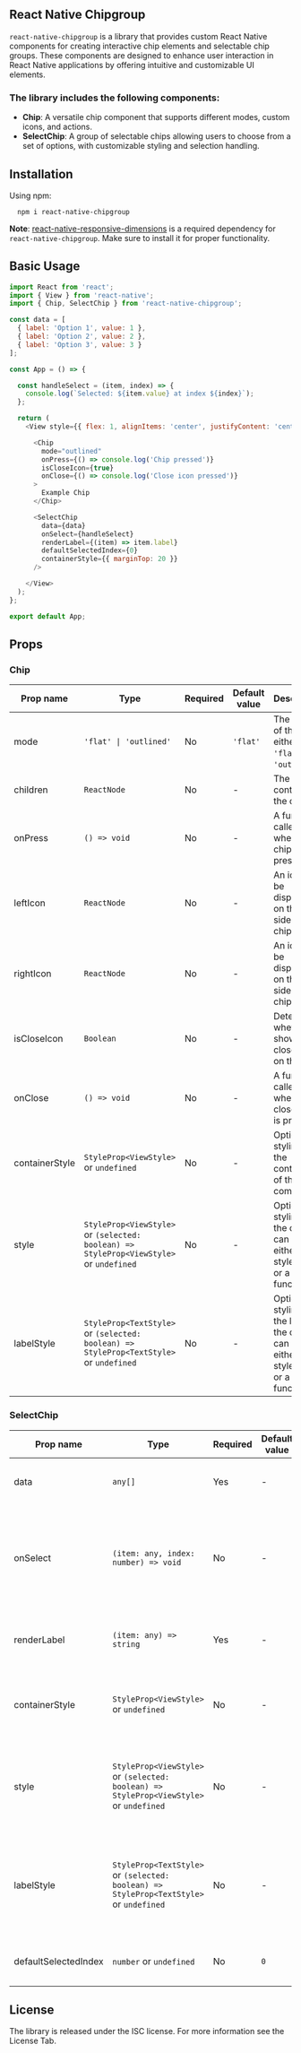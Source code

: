 ## React Native Chipgroup

`react-native-chipgroup` is a library that provides custom React Native components for creating interactive chip elements and selectable chip groups. These components are designed to enhance user interaction in React Native applications by offering intuitive and customizable UI elements.

### The library includes the following components:

- **Chip**: A versatile chip component that supports different modes, custom icons, and actions.
- **SelectChip**: A group of selectable chips allowing users to choose from a set of options, with customizable styling and selection handling.

## Installation

Using npm:
```
  npm i react-native-chipgroup
```

**Note**: [react-native-responsive-dimensions](https://www.npmjs.com/package/react-native-responsive-dimensions) is a required dependency for `react-native-chipgroup`. Make sure to install it for proper functionality.


## Basic Usage

```JavaScript
import React from 'react';
import { View } from 'react-native';
import { Chip, SelectChip } from 'react-native-chipgroup';

const data = [
  { label: 'Option 1', value: 1 },
  { label: 'Option 2', value: 2 },
  { label: 'Option 3', value: 3 }
];

const App = () => {

  const handleSelect = (item, index) => {
    console.log(`Selected: ${item.value} at index ${index}`);
  };

  return (
    <View style={{ flex: 1, alignItems: 'center', justifyContent: 'center' }}>

      <Chip
        mode="outlined"
        onPress={() => console.log('Chip pressed')}
        isCloseIcon={true}
        onClose={() => console.log('Close icon pressed')}
      >
        Example Chip
      </Chip>

      <SelectChip
        data={data}
        onSelect={handleSelect}
        renderLabel={(item) => item.label}
        defaultSelectedIndex={0}
        containerStyle={{ marginTop: 20 }}
      />

    </View>
  );
};

export default App;

```

## Props

### Chip

| Prop name            | Type                                                | Required | Default value          | Description                                                                                      |
|----------------------|-----------------------------------------------------|----------|------------------------|--------------------------------------------------------------------------------------------------|
| mode                 | `'flat' \| 'outlined'`                             | No       | `'flat'`               | The mode of the chip, either `'flat'` or `'outlined'`.                                          |
| children             | `ReactNode`                                         | No       | -                      | The content of the chip.                                                                         |
| onPress              | `() => void`                                        | No       | -                      | A function called when the chip is pressed.                                                     |
| leftIcon             | `ReactNode`                                         | No       | -                      | An icon to be displayed on the left side of the chip.                                           |
| rightIcon            | `ReactNode`                                         | No       | -                      | An icon to be displayed on the right side of the chip.                                          |
| isCloseIcon          | `Boolean`                                           | No       | -                      | Determines whether to show a close icon on the chip.                                            |
| onClose              | `() => void`                                        | No       | -                      | A function called when the close icon is pressed.                                               |
| containerStyle       | `StyleProp<ViewStyle>` or `undefined`               | No       | -                      | Optional styling for the container of the Chip component.                                        |
| style                | `StyleProp<ViewStyle>` or `(selected: boolean) => StyleProp<ViewStyle>` or `undefined` | No | - | Optional styling for the chip. It can be either a style object or a function.                                                                   |
| labelStyle           | `StyleProp<TextStyle>` or `(selected: boolean) => StyleProp<TextStyle>` or `undefined` | No | - | Optional styling for the label of the chip. It can be either a style object or a function.                                                      |

### SelectChip

| Prop name            | Type                                                | Required | Default value          | Description                                                                                      |
|----------------------|-----------------------------------------------------|----------|------------------------|--------------------------------------------------------------------------------------------------|
| data                 | `any[]`                                             | Yes      | -                      | An array of items to display as tags.                                                           |
| onSelect             | `(item: any, index: number) => void`                | No       | -                      | A function called when a tag is selected. It receives the selected item and its index.         |
| renderLabel          | `(item: any) => string`                             | Yes      | -                      | A function used to render the label of each tag.                                                 |
| containerStyle       | `StyleProp<ViewStyle>` or `undefined`               | No       | -                      | Optional styling for the container of the Tag component.                                          |
| style                | `StyleProp<ViewStyle>` or `(selected: boolean) => StyleProp<ViewStyle>` or `undefined` | No | - | Optional styling for the tags. It can be either a style object or a function.                   |
| labelStyle           | `StyleProp<TextStyle>` or `(selected: boolean) => StyleProp<TextStyle>` or `undefined` | No | - | Optional styling for the label of the tags. It can be either a style object or a function.       |
| defaultSelectedIndex | `number` or `undefined`                             | No       | `0`                    | The default index of the selected tag.                                                          |

## License

The library is released under the ISC license. For more information see the License Tab.